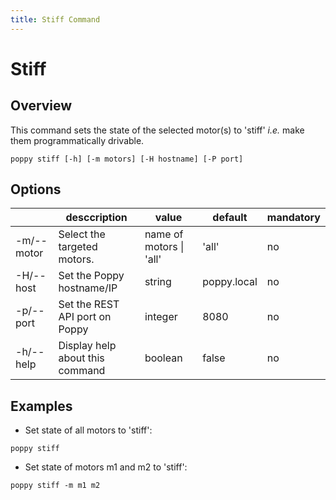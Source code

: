 ```yaml
---
title: Stiff Command
---
```


# Stiff

## Overview

This command sets the state of the selected motor(s) to 'stiff' _i.e._ make them programmatically drivable.

```shell
poppy stiff [-h] [-m motors] [-H hostname] [-P port]
```

## Options

&nbsp; | desccription | value | default | mandatory
--- | --- | --- | --- | ---
-m/--motor | Select the targeted motors.| name of motors \| 'all' | 'all' | no
-H/--host | Set the Poppy hostname/IP | string | poppy.local | no
-p/--port | Set the REST API port on Poppy | integer | 8080 | no
-h/--help | Display help about this command | boolean | false | no

## Examples

- Set state of all motors to 'stiff':
```shell
poppy stiff
```
- Set state of motors m1 and m2 to 'stiff':
```shell
poppy stiff -m m1 m2
```